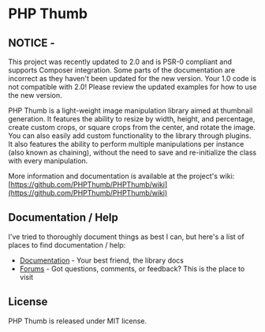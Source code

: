 # PHP Thumb

## NOTICE -
This project was recently updated to 2.0 and is PSR-0 compliant and supports Composer integration. Some parts of the documentation
are incorrect as they haven't been updated for the new version. Your 1.0 code is not compatible with 2.0! Please review the updated
examples for how to use the new version.

PHP Thumb is a light-weight image manipulation library 
aimed at thumbnail generation. It features the ability to 
resize by width, height, and percentage, create custom crops, 
or square crops from the center, and rotate the image. You can 
also easily add custom functionality to the library through plugins. 
It also features the ability to perform multiple manipulations per 
instance (also known as chaining), without the need to save and 
re-initialize the class with every manipulation.

More information and documentation is available at the project's wiki: [https://github.com/PHPThumb/PHPThumb/wiki](https://github.com/PHPThumb/PHPThumb/wiki)

## Documentation / Help

I've tried to thoroughly document things as best I can, but here's a list of places to 
find documentation / help:

- [Documentation](https://github.com/PHPThumb/PHPThumb/wiki) - Your best friend, the library docs
- [Forums](https://github.com/PHPThumb/PHPThumb/discussions) - Got questions, comments, or feedback? This is the place to visit

## License

PHP Thumb is released under MIT license.